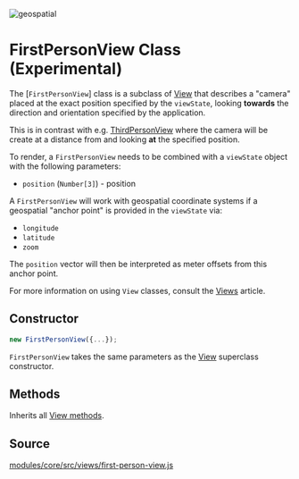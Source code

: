 <p class="badges">
  <img src="https://img.shields.io/badge/geopspatial-yes-lightgrey.svg?style=flat-square" alt="geospatial" />
</p>

# FirstPersonView Class (Experimental)

The [`FirstPersonView`] class is a subclass of [View](/docs/api-reference/viewport.md) that describes a "camera" placed at the exact position specified by the `viewState`, looking **towards** the direction and orientation specified by the application.

This is in contrast with e.g. [ThirdPersonView](/docs/api-reference/viewport.md) where the camera will be create at a distance from and looking **at** the specified position.

To render, a `FirstPersonView` needs to be combined with a `viewState` object with the following parameters:

* `position` (`Number[3]`) - position

A `FirstPersonView` will work with geospatial coordinate systems if a geospatial "anchor point" is provided in the `viewState` via:

* `longitude`
* `latitude`
* `zoom`

The `position` vector will then be interpreted as meter offsets from this anchor point.

For more information on using `View` classes, consult the [Views](/docs/developer-guide/views.md) article.


## Constructor

```js
new FirstPersonView({...});
```

`FirstPersonView` takes the same parameters as the [View](/docs/api-reference/view.md) superclass constructor.

## Methods

Inherits all [View methods](/docs/api-reference/viewport.md#methods).


## Source

[modules/core/src/views/first-person-view.js](https://github.com/uber/deck.gl/blob/master/modules/core/src/views/first-person-view.js)
